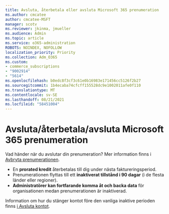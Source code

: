 ```yaml
---
title: Avsluta, återbetala eller avsluta Microsoft 365 prenumeration
ms.author: cmcatee
author: cmcatee-MSFT
manager: scotv
ms.reviewer: jkinma, jmueller
ms.audience: Admin
ms.topic: article
ms.service: o365-administration
ROBOTS: NOINDEX, NOFOLLOW
localization_priority: Priority
ms.collection: Adm_O365
ms.custom:
- commerce_subscriptions
- "9002914"
- "5614"
ms.openlocfilehash: b0edc8f3cf3c61e0b16983e171456cc5126f2b27
ms.sourcegitcommit: 1b4ecaba74cfcff155528dc9e1002011afe0f110
ms.translationtype: MT
ms.contentlocale: sv-SE
ms.lasthandoff: 08/21/2021
ms.locfileid: "58451004"
---
```

# <a name="cancelrefundclose-your-microsoft-365-subscription"></a>Avsluta/återbetala/avsluta Microsoft 365 prenumeration

Vad händer när du avslutar din prenumeration? Mer information finns i [Avbryta prenumerationen](https://docs.microsoft.com/microsoft-365/commerce/subscriptions/cancel-your-subscription?view=o365-worldwide).

- En **prorated kredit** återbetalas till dig under nästa faktureringsperiod.
- Prenumerationen flyttas till ett **inaktiverat tillstånd i 90 dagar** (i de flesta länder eller regioner).
- **Administratörer kan fortfarande komma åt och backa data** för organisationen medan prenumerationen är inaktiverad.

Information om hur du stänger kontot före den vanliga inaktive perioden finns [i Avsluta kontot](https://docs.microsoft.com/microsoft-365/commerce/close-your-account?view=o365-worldwide).
